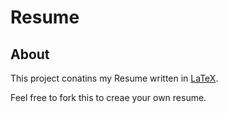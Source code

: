 # Resume

## About
This project conatins my Resume written in [LaTeX](https://www.latex-project.org/).

Feel free to fork this to creae your own resume.
